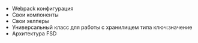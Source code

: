 - Webpack конфигурация
- Свои компоненты
- Свои хелперы
- Универсальный класс для работы с хранилищем типа ключ:значение
- Архитектура FSD
